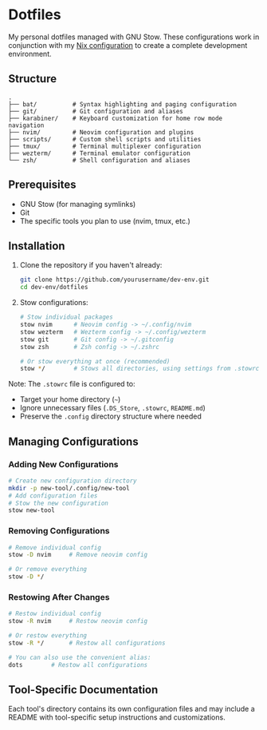 # Dotfiles

My personal dotfiles managed with GNU Stow. These configurations work in conjunction with my [Nix configuration](../nix/README.md) to create a complete development environment.

## Structure

```
.
├── bat/          # Syntax highlighting and paging configuration
├── git/          # Git configuration and aliases
├── karabiner/    # Keyboard customization for home row mode navigation
├── nvim/         # Neovim configuration and plugins
├── scripts/      # Custom shell scripts and utilities
├── tmux/         # Terminal multiplexer configuration
├── wezterm/      # Terminal emulator configuration
└── zsh/          # Shell configuration and aliases
```

## Prerequisites

- GNU Stow (for managing symlinks)
- Git
- The specific tools you plan to use (nvim, tmux, etc.)

## Installation

1. Clone the repository if you haven't already:
   ```bash
   git clone https://github.com/yourusername/dev-env.git
   cd dev-env/dotfiles
   ```

2. Stow configurations:
   ```bash
   # Stow individual packages
   stow nvim      # Neovim config -> ~/.config/nvim
   stow wezterm   # Wezterm config -> ~/.config/wezterm
   stow git       # Git config -> ~/.gitconfig
   stow zsh       # Zsh config -> ~/.zshrc
   
   # Or stow everything at once (recommended)
   stow */        # Stows all directories, using settings from .stowrc
   ```

Note: The `.stowrc` file is configured to:
- Target your home directory (`~`)
- Ignore unnecessary files (`.DS_Store`, `.stowrc`, `README.md`)
- Preserve the `.config` directory structure where needed

## Managing Configurations

### Adding New Configurations
```bash
# Create new configuration directory
mkdir -p new-tool/.config/new-tool
# Add configuration files
# Stow the new configuration
stow new-tool
```

### Removing Configurations
```bash
# Remove individual config
stow -D nvim     # Remove neovim config

# Or remove everything
stow -D */
```

### Restowing After Changes
```bash
# Restow individual config
stow -R nvim     # Restow neovim config

# Or restow everything
stow -R */       # Restow all configurations

# You can also use the convenient alias:
dots        # Restow all configurations
```

## Tool-Specific Documentation

Each tool's directory contains its own configuration files and may include a README with tool-specific setup instructions and customizations.
